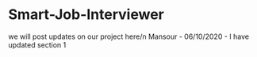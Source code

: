 # Smart-Job-Interviewer
we will post updates on our project here/n
Mansour - 06/10/2020 - I have updated section 1
